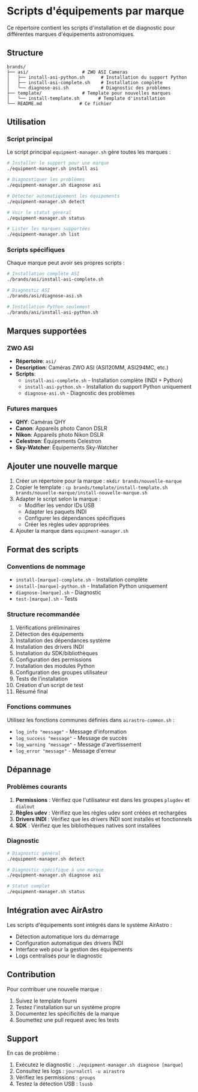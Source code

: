 # Scripts d'équipements par marque

Ce répertoire contient les scripts d'installation et de diagnostic pour différentes marques d'équipements astronomiques.

## Structure

```
brands/
├── asi/                    # ZWO ASI Cameras
│   ├── install-asi-python.sh      # Installation du support Python
│   ├── install-asi-complete.sh    # Installation complète
│   └── diagnose-asi.sh            # Diagnostic des problèmes
├── template/               # Template pour nouvelles marques
│   └── install-template.sh       # Template d'installation
└── README.md              # Ce fichier
```

## Utilisation

### Script principal

Le script principal `equipment-manager.sh` gère toutes les marques :

```bash
# Installer le support pour une marque
./equipment-manager.sh install asi

# Diagnostiquer les problèmes
./equipment-manager.sh diagnose asi

# Détecter automatiquement les équipements
./equipment-manager.sh detect

# Voir le statut général
./equipment-manager.sh status

# Lister les marques supportées
./equipment-manager.sh list
```

### Scripts spécifiques

Chaque marque peut avoir ses propres scripts :

```bash
# Installation complète ASI
./brands/asi/install-asi-complete.sh

# Diagnostic ASI
./brands/asi/diagnose-asi.sh

# Installation Python seulement
./brands/asi/install-asi-python.sh
```

## Marques supportées

### ZWO ASI

- **Répertoire**: `asi/`
- **Description**: Caméras ZWO ASI (ASI120MM, ASI294MC, etc.)
- **Scripts**:
  - `install-asi-complete.sh` - Installation complète (INDI + Python)
  - `install-asi-python.sh` - Installation du support Python uniquement
  - `diagnose-asi.sh` - Diagnostic des problèmes

### Futures marques

- **QHY**: Caméras QHY
- **Canon**: Appareils photo Canon DSLR
- **Nikon**: Appareils photo Nikon DSLR
- **Celestron**: Équipements Celestron
- **Sky-Watcher**: Équipements Sky-Watcher

## Ajouter une nouvelle marque

1. Créer un répertoire pour la marque : `mkdir brands/nouvelle-marque`
2. Copier le template : `cp brands/template/install-template.sh brands/nouvelle-marque/install-nouvelle-marque.sh`
3. Adapter le script selon la marque :
   - Modifier les vendor IDs USB
   - Adapter les paquets INDI
   - Configurer les dépendances spécifiques
   - Créer les règles udev appropriées
4. Ajouter la marque dans `equipment-manager.sh`

## Format des scripts

### Conventions de nommage

- `install-[marque]-complete.sh` - Installation complète
- `install-[marque]-python.sh` - Installation Python uniquement
- `diagnose-[marque].sh` - Diagnostic
- `test-[marque].sh` - Tests

### Structure recommandée

1. Vérifications préliminaires
2. Détection des équipements
3. Installation des dépendances système
4. Installation des drivers INDI
5. Installation du SDK/bibliothèques
6. Configuration des permissions
7. Installation des modules Python
8. Configuration des groupes utilisateur
9. Tests de l'installation
10. Création d'un script de test
11. Résumé final

### Fonctions communes

Utilisez les fonctions communes définies dans `airastro-common.sh` :

- `log_info "message"` - Message d'information
- `log_success "message"` - Message de succès
- `log_warning "message"` - Message d'avertissement
- `log_error "message"` - Message d'erreur

## Dépannage

### Problèmes courants

1. **Permissions** : Vérifiez que l'utilisateur est dans les groupes `plugdev` et `dialout`
2. **Règles udev** : Vérifiez que les règles udev sont créées et rechargées
3. **Drivers INDI** : Vérifiez que les drivers INDI sont installés et fonctionnels
4. **SDK** : Vérifiez que les bibliothèques natives sont installées

### Diagnostic

```bash
# Diagnostic général
./equipment-manager.sh detect

# Diagnostic spécifique à une marque
./equipment-manager.sh diagnose asi

# Statut complet
./equipment-manager.sh status
```

## Intégration avec AirAstro

Les scripts d'équipements sont intégrés dans le système AirAstro :

- Détection automatique lors du démarrage
- Configuration automatique des drivers INDI
- Interface web pour la gestion des équipements
- Logs centralisés pour le diagnostic

## Contribution

Pour contribuer une nouvelle marque :

1. Suivez le template fourni
2. Testez l'installation sur un système propre
3. Documentez les spécificités de la marque
4. Soumettez une pull request avec les tests

## Support

En cas de problème :

1. Exécutez le diagnostic : `./equipment-manager.sh diagnose [marque]`
2. Consultez les logs : `journalctl -u airastro`
3. Vérifiez les permissions : `groups`
4. Testez la détection USB : `lsusb`
